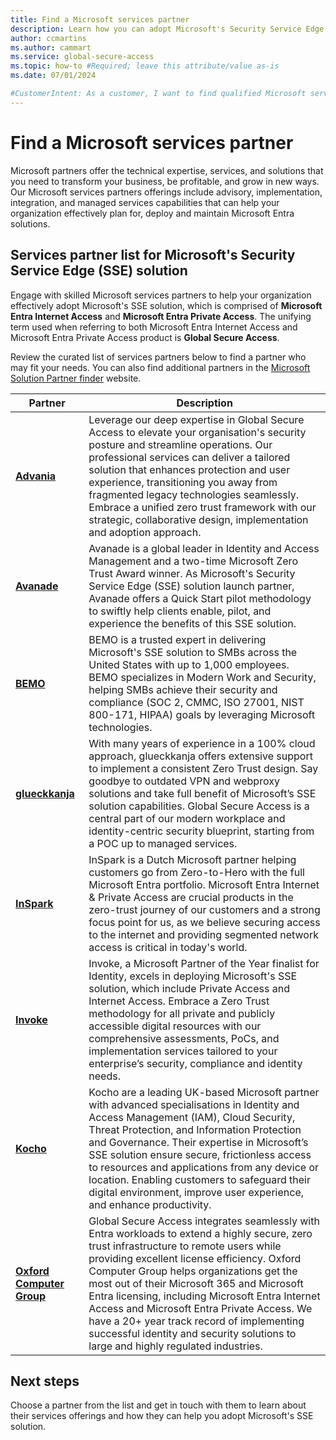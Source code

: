 ```yaml
---
title: Find a Microsoft services partner
description: Learn how you can adopt Microsoft's Security Service Edge (SSE) solution via Microsoft services partners.
author: ccmartins
ms.author: cammart
ms.service: global-secure-access
ms.topic: how-to #Required; leave this attribute/value as-is
ms.date: 07/01/2024

#CustomerIntent: As a customer, I want to find qualified Microsoft services partners so that I can accelerate my organization's adoption of Microsoft Entra Internet Access and Microsoft Entra Private Access.
---
```


# Find a Microsoft services partner

Microsoft partners offer the technical expertise, services, and solutions that you need to transform your business, be profitable, and grow in new ways.
Our Microsoft services partners offerings include advisory, implementation, integration, and managed services capabilities that can help your organization effectively plan for, deploy and maintain Microsoft Entra solutions.

## Services partner list for Microsoft's Security Service Edge (SSE) solution

Engage with skilled Microsoft services partners to help your organization effectively adopt Microsoft's SSE solution, which is comprised of **Microsoft Entra Internet Access** and **Microsoft Entra Private Access**. The unifying term used when referring to both Microsoft Entra Internet Access and Microsoft Entra Private Access product is **Global Secure Access**.

Review the curated list of services partners below to find a partner who may fit your needs. You can also find additional partners in the [Microsoft Solution Partner finder](https://partner.microsoft.com/en-us/partnership/find-a-partner) website.

| Partner | Description |
| -------- | ----------------------- |
| **[Advania](https://aka.ms/AdvaniaSSELaunchPartner)**	| Leverage our deep expertise in Global Secure Access to elevate your organisation's security posture and streamline operations. Our professional services can deliver a tailored solution that enhances protection and user experience, transitioning you away from fragmented legacy technologies seamlessly. Embrace a unified zero trust framework with our strategic, collaborative design, implementation and adoption approach. |
| **[Avanade](https://aka.ms/AvanadeSSELaunchPartner)** | Avanade is a global leader in Identity and Access Management and a two-time Microsoft Zero Trust Award winner. As Microsoft's Security Service Edge (SSE) solution launch partner, Avanade offers a Quick Start pilot methodology to swiftly help clients enable, pilot, and experience the benefits of this SSE solution. |
| **[BEMO](https://aka.ms/BemoSSELaunchPartner)**	| BEMO is a trusted expert in delivering Microsoft's SSE solution to SMBs across the United States with up to 1,000 employees. BEMO specializes in Modern Work and Security, helping SMBs achieve their security and compliance (SOC 2, CMMC, ISO 27001, NIST 800-171, HIPAA) goals by leveraging Microsoft technologies. |
| **[glueckkanja](https://aka.ms/GlueckkanjaSSELaunchPartner)**	| With many years of experience in a 100% cloud approach, glueckkanja offers extensive support to implement a consistent Zero Trust design. Say goodbye to outdated VPN and webproxy solutions and take full benefit of Microsoft’s SSE solution capabilities. Global Secure Access is a central part of our modern workplace and identity-centric security blueprint, starting from a POC up to managed services. |
| **[InSpark](https://aka.ms/InsparkSSELaunchPartner)**	| InSpark is a Dutch Microsoft partner helping customers go from Zero-to-Hero with the full Microsoft Entra portfolio. Microsoft Entra Internet & Private Access are crucial products in the zero-trust journey of our customers and a strong focus point for us, as we believe securing access to the internet and providing segmented network access is critical in today's world. |
| **[Invoke](https://aka.ms/InvokeSSELaunchPartner)**	| Invoke, a Microsoft Partner of the Year finalist for Identity, excels in deploying Microsoft's SSE solution, which include Private Access and Internet Access. Embrace a Zero Trust methodology for all private and publicly accessible digital resources with our comprehensive assessments, PoCs, and implementation services tailored to your enterprise’s security, compliance and identity needs. |
| **[Kocho](https://aka.ms/KochoSSELaunchPartner)**	| Kocho are a leading UK-based Microsoft partner with advanced specialisations in Identity and Access Management (IAM), Cloud Security, Threat Protection, and Information Protection and Governance. Their expertise in Microsoft’s SSE solution ensure secure, frictionless access to resources and applications from any device or location. Enabling customers to safeguard their digital environment, improve user experience, and enhance productivity. |
| **[Oxford Computer Group](https://aka.ms/OCGSSELaunchPartner)**	| Global Secure Access integrates seamlessly with Entra workloads to extend a highly secure, zero trust infrastructure to remote users while providing excellent license efficiency. Oxford Computer Group helps organizations get the most out of their Microsoft 365 and Microsoft Entra licensing, including Microsoft Entra Internet Access and Microsoft Entra Private Access. We have a 20+ year track record of implementing successful identity and security solutions to large and highly regulated industries. |

## Next steps

Choose a partner from the list and get in touch with them to learn about their services offerings and how they can help you adopt Microsoft's SSE solution.
